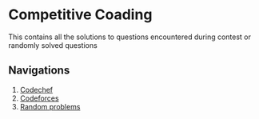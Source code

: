# Competitive Coading
This contains all the solutions to questions encountered during contest or randomly solved questions

## Navigations
1. [Codechef](./Codechef)
1. [Codeforces](./Codeforces)
1. [Random problems](./Random-Questions)
